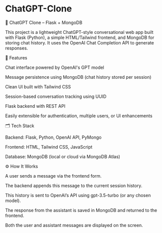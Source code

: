 # ChatGPT-Clone

🧠 ChatGPT Clone – Flask + MongoDB

This project is a lightweight ChatGPT-style conversational web app built with Flask (Python), a simple HTML/Tailwind frontend, and MongoDB for storing chat history. It uses the OpenAI Chat Completion API to generate responses.

🚀 Features

Chat interface powered by OpenAI's GPT model

Message persistence using MongoDB (chat history stored per session)

Clean UI built with Tailwind CSS

Session-based conversation tracking using UUID

Flask backend with REST API

Easily extensible for authentication, multiple users, or UI enhancements

🗂 Tech Stack

Backend: Flask, Python, OpenAI API, PyMongo

Frontend: HTML, Tailwind CSS, JavaScript

Database: MongoDB (local or cloud via MongoDB Atlas)

⚙️ How It Works

A user sends a message via the frontend form.

The backend appends this message to the current session history.

This history is sent to OpenAI’s API using gpt-3.5-turbo (or any chosen model).

The response from the assistant is saved in MongoDB and returned to the frontend.

Both the user and assistant messages are displayed on the screen.



